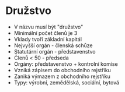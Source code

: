 # Družstvo
- V názvu musí být "družstvo"
- Minimální počet členů je 3
- Vklady tvoří základní kapitál
- Nejvyšší orgán - členská schůze
- Statutární orgán - představenstvo
- Členů < 50 - předseda
- Orgány: představenstvo + kontrolní komise
- Vzniká zápisem do obchodního rejstříku
- Zaniká výmazem z obchodního rejstříku
- Typy: výrobní, zemědělská, sociální, bytová